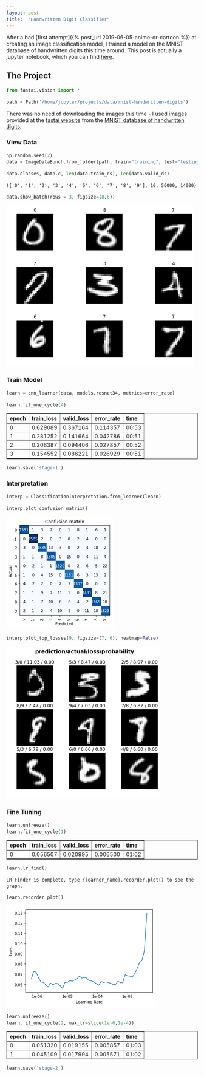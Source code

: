 ```yaml
---
layout: post
title:  "Handwritten Digit Classifier"
---
```


After a bad [first attempt]({% post_url 2019-06-05-anime-or-cartoon %}) at creating an image classification model, I trained a model on the MNIST database of handwritten digits this time around. This post is actually a jupyter notebook, which you can find [here](https://github.com/akshathkothari/akshathkothari.github.io/tree/master/_jupyter).

## The Project


```python
from fastai.vision import *
```


```python
path = Path('/home/jupyter/projects/data/mnist-handwritten-digits')
```

There was no need of downloading the images this time - I used images provided at the [fastai website](https://course.fast.ai/datasets) from the [MNIST database of handwritten digits](http://yann.lecun.com/exdb/mnist/).

### View Data


```python
np.random.seed(2)
data = ImageDataBunch.from_folder(path, train="training", test="testing", valid_pct=0.2, ds_tfms=get_transforms(do_flip=False), size=24).normalize(mnist_stats)
```


```python
data.classes, data.c, len(data.train_ds), len(data.valid_ds)
```




    (['0', '1', '2', '3', '4', '5', '6', '7', '8', '9'], 10, 56000, 14000)




```python
data.show_batch(rows = 3, figsize=(8,6))
```


![png](/assets/images/handwritten-digit-classifier_1.png)


### Train Model


```python
learn = cnn_learner(data, models.resnet34, metrics=error_rate)
```


```python
learn.fit_one_cycle(4)
```


<table border="1" class="dataframe">
  <thead>
    <tr style="text-align: left;">
      <th>epoch</th>
      <th>train_loss</th>
      <th>valid_loss</th>
      <th>error_rate</th>
      <th>time</th>
    </tr>
  </thead>
  <tbody>
    <tr>
      <td>0</td>
      <td>0.629089</td>
      <td>0.367164</td>
      <td>0.114357</td>
      <td>00:53</td>
    </tr>
    <tr>
      <td>1</td>
      <td>0.281252</td>
      <td>0.141664</td>
      <td>0.042786</td>
      <td>00:51</td>
    </tr>
    <tr>
      <td>2</td>
      <td>0.206387</td>
      <td>0.094406</td>
      <td>0.027857</td>
      <td>00:52</td>
    </tr>
    <tr>
      <td>3</td>
      <td>0.154552</td>
      <td>0.086221</td>
      <td>0.026929</td>
      <td>00:51</td>
    </tr>
  </tbody>
</table>



```python
learn.save('stage-1')
```

### Interpretation


```python
interp = ClassificationInterpretation.from_learner(learn)
```


```python
interp.plot_confusion_matrix()
```


![png](/assets/images/handwritten-digit-classifier_2.png)



```python
interp.plot_top_losses(9, figsize=(7, 6), heatmap=False)
```


![png](/assets/images/handwritten-digit-classifier_3.png)


### Fine Tuning


```python
learn.unfreeze()
learn.fit_one_cycle(1)
```


<table border="1" class="dataframe">
  <thead>
    <tr style="text-align: left;">
      <th>epoch</th>
      <th>train_loss</th>
      <th>valid_loss</th>
      <th>error_rate</th>
      <th>time</th>
    </tr>
  </thead>
  <tbody>
    <tr>
      <td>0</td>
      <td>0.056507</td>
      <td>0.020995</td>
      <td>0.006500</td>
      <td>01:02</td>
    </tr>
  </tbody>
</table>



```python
learn.lr_find()
```





    LR Finder is complete, type {learner_name}.recorder.plot() to see the graph.



```python
learn.recorder.plot()
```


![png](/assets/images/handwritten-digit-classifier_4.png)



```python
learn.unfreeze()
learn.fit_one_cycle(2, max_lr=slice(1e-6,1e-4))
```


<table border="1" class="dataframe">
  <thead>
    <tr style="text-align: left;">
      <th>epoch</th>
      <th>train_loss</th>
      <th>valid_loss</th>
      <th>error_rate</th>
      <th>time</th>
    </tr>
  </thead>
  <tbody>
    <tr>
      <td>0</td>
      <td>0.051320</td>
      <td>0.019155</td>
      <td>0.005857</td>
      <td>01:03</td>
    </tr>
    <tr>
      <td>1</td>
      <td>0.045109</td>
      <td>0.017994</td>
      <td>0.005571</td>
      <td>01:02</td>
    </tr>
  </tbody>
</table>



```python
learn.save('stage-2')
```
